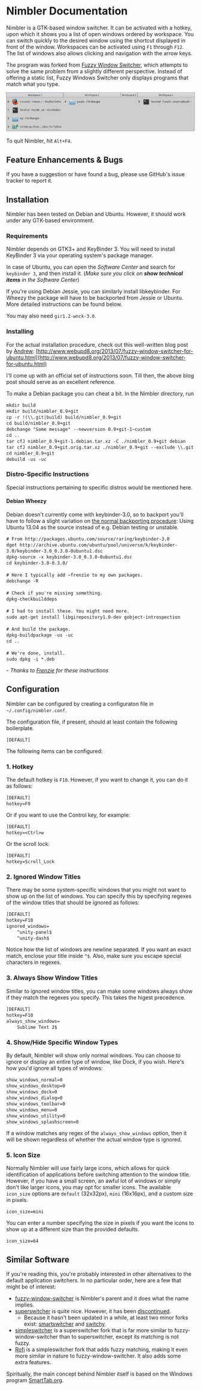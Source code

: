 # Nimbler Documentation

Nimbler is a GTK-based window switcher. It can be activated with a hotkey, upon which it shows you a list of open windows ordered by workspace. You can switch quickly to the desired window using the shortcut displayed in front of the window. Workspaces can be activated using `F1` through `F12`. The list of windows also allows clicking and navigation with the arrow keys.

The program was forked from [Fuzzy Window Switcher](https://github.com/XCMer/fuzzy-window-switcher), which attempts to solve the same problem from a slightly different perspective. Instead of offering a static list, Fuzzy Windows Switcher only displays programs that match what you type.

![Nimbler](images/screenshot-nimbler-20140921-fs8.png)

To quit Nimbler, hit `Alt+F4`.

## Feature Enhancements & Bugs

If you have a suggestion or have found a bug, please use GitHub's issue tracker to report it.


## Installation

Nimbler has been tested on Debian and Ubuntu. However, it should work under any GTK-based environment.

### Requirements

Nimbler depends on GTK3+ and KeyBinder 3. You will need to install KeyBinder 3 via your operating system's package manager.

In case of Ubuntu, you can open the *Software Center* and search for `keybinder 3`, and then install it. (*Make sure you click on **show technical items** in the Software Center*)

If you're using Debian Jessie, you can similarly install libkeybinder. For Wheezy the package will have to be backported from Jessie or Ubuntu. More detailed instructions can be found below.

You may also need `gir1.2-wnck-3.0`.

### Installing

For the actual installation procedure, check out this well-written blog post by [Andrew](https://github.com/hotice): [http://www.webupd8.org/2013/07/fuzzy-window-switcher-for-ubuntu.html](http://www.webupd8.org/2013/07/fuzzy-window-switcher-for-ubuntu.html)

I'll come up with an official set of instructions soon. Till then, the above blog post should serve as an excellent reference.

To make a Debian package you can cheat a bit. In the Nimbler directory, run

```
mkdir build
mkdir build/nimbler_0.9+git
cp -r !(\\.git|build) build/nimbler_0.9+git
cd build/nimbler_0.9+git
debchange "Some message" --newversion 0.9+git-1~custom
cd ..
tar cfJ nimbler_0.9+git-1.debian.tar.xz -C ./nimbler_0.9+git debian
tar cfJ nimbler_0.9+git.orig.tar.xz ./nimbler_0.9+git --exclude \\.git
cd nimbler_0.9+git
debuild -us -uc

```


### Distro-Specific Instructions

Special instructions pertaining to specific distros would be mentioned here.


#### Debian Wheezy

Debian doesn't currently come with keybinder-3.0, so to backport you'll have to follow a slight variation on [the normal backporting procedure](http://wiki.debian.org/SimpleBackportCreation): Using Ubuntu 13.04 as the source instead of e.g. Debian testing or unstable.

```
# From http://packages.ubuntu.com/source/raring/keybinder-3.0
dget http://archive.ubuntu.com/ubuntu/pool/universe/k/keybinder-3.0/keybinder-3.0_0.3.0-0ubuntu1.dsc
dpkg-source -x keybinder-3.0_0.3.0-0ubuntu1.dsc 
cd keybinder-3.0-0.3.0/

# Here I typically add ~frenzie to my own packages.
debchange -R

# Check if you're missing something.
dpkg-checkbuilddeps

# I had to install these. You might need more.
sudo apt-get install libgirepository1.0-dev gobject-introspection

# And build the package.
dpkg-buildpackage -us -uc
cd ..

# We're done, install.
sudo dpkg -i *.deb

```

*- Thanks to [Frenzie](https://github.com/Frenzie) for these instructions*


## Configuration

Nimbler can be configured by creating a configuraton file in `~/.config/nimbler.conf`.

The configuration file, if present, should at least contain the following boilerplate.

```
[DEFAULT]

```

The following items can be configured:

### 1. Hotkey

The default hotkey is `F10`. However, if you want to change it, you can do it as follows:

```
[DEFAULT]
hotkey=F9
```

Or if you want to use the Control key, for example:

```
[DEFAULT]
hotkey=<Ctrl>w
```

Or the scroll lock:

```
[DEFAULT]
hotkey=Scroll_Lock
```

### 2. Ignored Window Titles

There may be some system-specific windows that you might not want to show up on the list of windows. You can specify this by specifying regexes of the window titles that should be ignored as follows:

```
[DEFAULT]
hotkey=F10
ignored_windows=
    ^unity-panel$
    ^unity-dash$
```

Notice how the list of windows are newline separated. If you want an exact match, enclose your title inside `^$`. Also, make sure you escape special characters in regexes.

### 3. Always Show Window Titles

Similar to ignored window titles, you can make some windows always show if they match the regexes you specify. This takes the higest precedence.

```
[DEFAULT]
hotkey=F10
always_show_windows=
    Sublime Text 2$
```

### 4. Show/Hide Specific Window Types

By default, Nimbler will show only normal windows. You can choose to ignore or display an entire type of window, like Dock, if you wish. Here's how you'd ignore all types of windows:

```
show_windows_normal=0
show_windows_desktop=0
show_windows_dock=0
show_windows_dialog=0
show_windows_toolbar=0
show_windows_menu=0
show_windows_utility=0
show_windows_splashscreen=0
```

If a window matches any regex of the `always_show_windows` option, then it will be shown regardless of whether the actual window type is ignored.

### 5. Icon Size

Normally Nimbler will use fairly large icons, which allows for quick identification of applications before switching attention to the window title. However, if you have a small screen, an awful lot of windows or simply don't like larger icons, you may opt for smaller icons. The available `icon_size` options are `default` (32x32px), `mini` (16x16px), and a custom size in pixels.

```
icon_size=mini
```

You can enter a number specifying the size in pixels if you want the icons to show up at a different size than the provided defaults.

```
icon_size=64
```

## Similar Software
If you're reading this, you're probably interested in other alternatives to the default application switchers. In no particular order, here are a few that might be of interest:

* [fuzzy-window-switcher](https://github.com/XCMer/fuzzy-window-switcher) is Nimbler's parent and it does what the name implies.
* [superswitcher](http://code.google.com/p/superswitcher/) is quite nice. However, it has been [discontinued](http://blogs.gnome.org/nigeltao/2013/01/28/so-long-and-thanks-for-the-super-switching/).
	* Because it hasn't been updated in a while, at least two minor forks exist: [smartswitcher](https://github.com/Frenzie/smartswitcher) and [switchy](https://github.com/cmpitg/switchy).
* [simpleswitcher](https://github.com/seanpringle/simpleswitcher) is a superswitcher fork that is far more similar to fuzzy-window-switcher than to superswitcher, except its matching is not fuzzy.
* [Rofi](https://davedavenport.github.io/rofi/) is a simpleswitcher fork that adds fuzzy matching, making it even more similar in nature to fuzzy-window-switcher. It also adds some extra features.

Spiritually, the main concept behind Nimbler itself is based on the Windows program [SmartTab.org](http://smarttab.org/).

